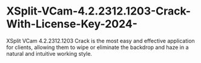 # XSplit-VCam-4.2.2312.1203-Crack-With-License-Key-2024-
XSplit VCam 4.2.2312.1203 Crack is the most easy and effective application for clients, allowing them to wipe or eliminate the backdrop and haze in a natural and intuitive working style.

